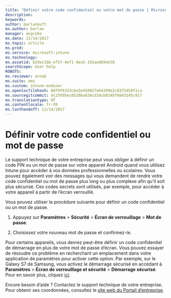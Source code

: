 ```yaml
---
title: "Définir votre code confidentiel ou votre mot de passe | Microsoft Docs"
description: 
keywords: 
author: barlanmsft
ms.author: barlan
manager: angrobe
ms.date: 11/14/2017
ms.topic: article
ms.prod: 
ms.service: microsoft-intune
ms.technology: 
ms.assetid: b29ac1bb-ef57-4ef1-9ea5-191ee8694e58
searchScope: User help
ROBOTS: 
ms.reviewer: arnab
ms.suite: ems
ms.custom: intune-enduser
ms.openlocfilehash: 68f9f6333cbe3e450027e64399e2c0375459f1ca
ms.sourcegitcommit: dc2595bec05206a826cd10cb834bf6043145c917
ms.translationtype: HT
ms.contentlocale: fr-FR
ms.lasthandoff: 11/14/2017
---
```

# <a name="set-your-pin-or-password"></a>Définir votre code confidentiel ou mot de passe

Le support technique de votre entreprise peut vous obliger à définir un code PIN ou un mot de passe sur votre appareil Android quand vous utilisez Intune pour accéder à vos données professionnelles ou scolaires. Vous pouvez également voir des messages qui vous demandent de rendre votre code confidentiel ou mot de passe plus long ou plus complexe afin qu’il soit plus sécurisé. Ces codes secrets sont utilisés, par exemple, pour accéder à votre appareil à partir de l’écran verrouillé.

Vous pouvez utiliser la procédure suivante pour définir un code confidentiel ou un mot de passe.

1.  Appuyez sur **Paramètres** > **Sécurité** > **Écran de verrouillage** > **Mot de passe**.

2.  Choisissez votre nouveau mot de passe et confirmez-le.

Pour certains appareils, vous devrez peut-être définir un code confidentiel de démarrage en plus de votre mot de passe d’écran. Vous pouvez essayer de résoudre ce problème en recherchant un emplacement dans votre application de paramètres pour activer cette option. Par exemple, sur le Galaxy S7 de Samsung, vous activez le démarrage sécurisé en accédant à **Paramètres** > **Écran de verrouillage et sécurité** > **Démarrage sécurisé**. Pour en savoir plus, cliquez [ici](/intune-user-help/your-device-appears-encrypted-but-cp-says-otherwise). 

Encore besoin d’aide ? Contactez le support technique de votre entreprise. Pour obtenir ses coordonnées, consultez le [site web du Portail d’entreprise](https://portal.manage.microsoft.com).
